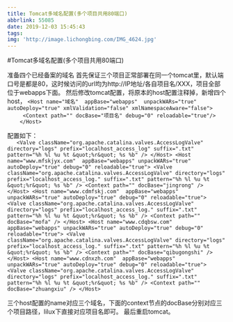 ```yaml
---
title: Tomcat多域名配置(多个项目共用80端口)
abbrlink: 55085
date: 2019-12-03 15:45:43
tags:
img: 'http://image.lichongbing.com/IMG_4624.jpg'
---
```

#Tomcat多域名配置(多个项目共用80端口)

准备四个已经备案的域名
首先保证三个项目正常部署在同一个tomcat里，默认端口号是都是80，这时候访问的url均为http://IP地址/各自项目名/XXX，项目全部位于webapps下面。
然后修改tomcat配置，将原本的host配置注释掉，新增四个host，
``<Host name="域名"  appBase="webapps"  unpackWARs="true" autoDeploy="true" xmlValidation="false" xmlNamespaceAware="false">
         <Context path="" docBase="项目名" debug="0" reloadable="true"/> 
      </Host>``

配置如下：      
`    <Valve className="org.apache.catalina.valves.AccessLogValve" directory="logs"
prefix="localhost_access_log" suffix=".txt"
pattern="%h %l %u %t &quot;%r&quot; %s %b" />
</Host>
<Host name="www.mfskjyx.com"  appBase="webapps"
unpackWARs="true" autoDeploy="true" debug="0" reloadable="true">
<Valve className="org.apache.catalina.valves.AccessLogValve" directory="logs"
prefix="localhost_access_log." suffix=".txt"
pattern="%h %l %u %t &quot;%r&quot; %s %b" />
<Context path="" docBase="jingrong" />
</Host>
<Host name="www.cdmfskj.com"  appBase="webapps"
unpackWARs="true" autoDeploy="true" debug="0" reloadable="true">
<Valve className="org.apache.catalina.valves.AccessLogValve" directory="logs"
prefix="localhost_access_log." suffix=".txt"
pattern="%h %l %u %t &quot;%r&quot; %s %b" />
<Context path="" docBase="mofa" />
</Host>
<Host name="www.cdqbsw.com"  appBase="webapps"
unpackWARs="true" autoDeploy="true" debug="0" reloadable="true">
<Valve className="org.apache.catalina.valves.AccessLogValve" directory="logs"
prefix="localhost_access_log." suffix=".txt"
pattern="%h %l %u %t &quot;%r&quot; %s %b" />
<Context path="" docBase="qibugongshi" />
</Host>
<Host name="www.cdnxzh.com"  appBase="webapps"
unpackWARs="true" autoDeploy="true" debug="0" reloadable="true">
<Valve className="org.apache.catalina.valves.AccessLogValve" directory="logs"
prefix="localhost_access_log." suffix=".txt"
pattern="%h %l %u %t &quot;%r&quot; %s %b" />
<Context path="" docBase="zhuangxiu" />
</Host>
`

三个host配置的name对应三个域名，下面的context节点的docBase分别对应三个项目路径，lilux下直接对应项目名即可。
最后重启tomcat。
